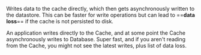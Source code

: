 Writes data to the cache directly, which then gets asynchronously written to the datastore.
This can be faster for write operations but can lead to ==**data loss**== if the cache is not persisted to disk.

An application writes directly to the Cache, and at some point the Cache asynchronously writes to Database. Super fast, and if you aren't reading from the Cache, you might not see the latest writes, plus list of data loss.